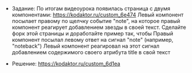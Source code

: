 * Задание:
По итогам видеоурока появилась страница с двумя компонентами: https://kodaktor.ru/custom_6e474
Левый компонент посылает правому по щелчку событие "note", на которое правый компонент реагирует добавлением звезды в своей текст. 
Сделайте форк этой страницы и доработайте пример так, чтобы
Правый компонент посылал левому ответ на сигнал "note" (например, "noteback")
Левый компонент реагировал на этот сигнал добавлением содержимого своего атрибута title в свой текст

* Решение: https://kodaktor.ru/custom_6d1ea
